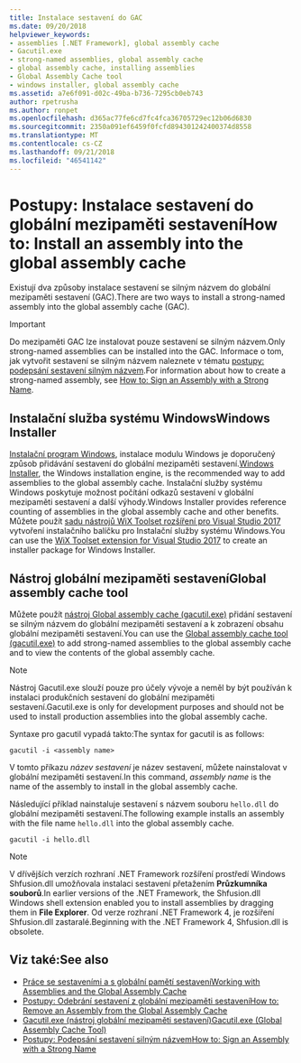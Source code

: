 ```yaml
---
title: Instalace sestavení do GAC
ms.date: 09/20/2018
helpviewer_keywords:
- assemblies [.NET Framework], global assembly cache
- Gacutil.exe
- strong-named assemblies, global assembly cache
- global assembly cache, installing assemblies
- Global Assembly Cache tool
- windows installer, global assembly cache
ms.assetid: a7e6f091-d02c-49ba-b736-7295cb0eb743
author: rpetrusha
ms.author: ronpet
ms.openlocfilehash: d365ac77fe6cd7fc4fca36705729ec12b06d6830
ms.sourcegitcommit: 2350a091ef6459f0fcfd894301242400374d8558
ms.translationtype: MT
ms.contentlocale: cs-CZ
ms.lasthandoff: 09/21/2018
ms.locfileid: "46541142"
---
```

# <a name="how-to-install-an-assembly-into-the-global-assembly-cache"></a><span data-ttu-id="328b3-102">Postupy: Instalace sestavení do globální mezipaměti sestavení</span><span class="sxs-lookup"><span data-stu-id="328b3-102">How to: Install an assembly into the global assembly cache</span></span>

<span data-ttu-id="328b3-103">Existují dva způsoby instalace sestavení se silným názvem do globální mezipaměti sestavení (GAC).</span><span class="sxs-lookup"><span data-stu-id="328b3-103">There are two ways to install a strong-named assembly into the global assembly cache (GAC).</span></span>

> [!IMPORTANT]
> <span data-ttu-id="328b3-104">Do mezipaměti GAC lze instalovat pouze sestavení se silným názvem.</span><span class="sxs-lookup"><span data-stu-id="328b3-104">Only strong-named assemblies can be installed into the GAC.</span></span> <span data-ttu-id="328b3-105">Informace o tom, jak vytvořit sestavení se silným názvem naleznete v tématu [postupy: podepsání sestavení silným názvem](how-to-sign-an-assembly-with-a-strong-name.md).</span><span class="sxs-lookup"><span data-stu-id="328b3-105">For information about how to create a strong-named assembly, see [How to: Sign an Assembly with a Strong Name](how-to-sign-an-assembly-with-a-strong-name.md).</span></span>

## <a name="windows-installer"></a><span data-ttu-id="328b3-106">Instalační služba systému Windows</span><span class="sxs-lookup"><span data-stu-id="328b3-106">Windows Installer</span></span>

<span data-ttu-id="328b3-107">[Instalační program Windows](/windows/desktop/Msi/installation-of-assemblies-to-the-global-assembly-cache), instalace modulu Windows je doporučený způsob přidávání sestavení do globální mezipaměti sestavení.</span><span class="sxs-lookup"><span data-stu-id="328b3-107">[Windows Installer](/windows/desktop/Msi/installation-of-assemblies-to-the-global-assembly-cache), the Windows installation engine, is the recommended way to add assemblies to the global assembly cache.</span></span> <span data-ttu-id="328b3-108">Instalační služby systému Windows poskytuje možnost počítání odkazů sestavení v globální mezipaměti sestavení a další výhody.</span><span class="sxs-lookup"><span data-stu-id="328b3-108">Windows Installer provides reference counting of assemblies in the global assembly cache and other benefits.</span></span> <span data-ttu-id="328b3-109">Můžete použít [sadu nástrojů WiX Toolset rozšíření pro Visual Studio 2017](https://marketplace.visualstudio.com/items?itemName=RobMensching.WixToolsetVisualStudio2017Extension) vytvoření instalačního balíčku pro Instalační služby systému Windows.</span><span class="sxs-lookup"><span data-stu-id="328b3-109">You can use the [WiX Toolset extension for Visual Studio 2017](https://marketplace.visualstudio.com/items?itemName=RobMensching.WixToolsetVisualStudio2017Extension) to create an installer package for Windows Installer.</span></span>

## <a name="global-assembly-cache-tool"></a><span data-ttu-id="328b3-110">Nástroj globální mezipaměti sestavení</span><span class="sxs-lookup"><span data-stu-id="328b3-110">Global assembly cache tool</span></span>

<span data-ttu-id="328b3-111">Můžete použít [nástroj Global assembly cache (gacutil.exe)](../tools/gacutil-exe-gac-tool.md) přidání sestavení se silným názvem do globální mezipaměti sestavení a k zobrazení obsahu globální mezipaměti sestavení.</span><span class="sxs-lookup"><span data-stu-id="328b3-111">You can use the [Global assembly cache tool (gacutil.exe)](../tools/gacutil-exe-gac-tool.md) to add strong-named assemblies to the global assembly cache and to view the contents of the global assembly cache.</span></span>

   > [!NOTE]
   > <span data-ttu-id="328b3-112">Nástroj Gacutil.exe slouží pouze pro účely vývoje a neměl by být používán k instalaci produkčních sestavení do globální mezipaměti sestavení.</span><span class="sxs-lookup"><span data-stu-id="328b3-112">Gacutil.exe is only for development purposes and should not be used to install production assemblies into the global assembly cache.</span></span>

<span data-ttu-id="328b3-113">Syntaxe pro gacutil vypadá takto:</span><span class="sxs-lookup"><span data-stu-id="328b3-113">The syntax for gacutil is as follows:</span></span>

```shell
gacutil -i <assembly name>
```

<span data-ttu-id="328b3-114">V tomto příkazu *název sestavení* je název sestavení, můžete nainstalovat v globální mezipaměti sestavení.</span><span class="sxs-lookup"><span data-stu-id="328b3-114">In this command, *assembly name* is the name of the assembly to install in the global assembly cache.</span></span>

<span data-ttu-id="328b3-115">Následující příklad nainstaluje sestavení s názvem souboru `hello.dll` do globální mezipaměti sestavení.</span><span class="sxs-lookup"><span data-stu-id="328b3-115">The following example installs an assembly with the file name `hello.dll` into the global assembly cache.</span></span>

```shell
gacutil -i hello.dll
```

> [!NOTE]
> <span data-ttu-id="328b3-116">V dřívějších verzích rozhraní .NET Framework rozšíření prostředí Windows Shfusion.dll umožňovala instalaci sestavení přetažením **Průzkumníka souborů**.</span><span class="sxs-lookup"><span data-stu-id="328b3-116">In earlier versions of the .NET Framework, the Shfusion.dll Windows shell extension enabled you to install assemblies by dragging them in **File Explorer**.</span></span> <span data-ttu-id="328b3-117">Od verze rozhraní .NET Framework 4, je rozšíření Shfusion.dll zastaralé.</span><span class="sxs-lookup"><span data-stu-id="328b3-117">Beginning with the .NET Framework 4, Shfusion.dll is obsolete.</span></span>

## <a name="see-also"></a><span data-ttu-id="328b3-118">Viz také:</span><span class="sxs-lookup"><span data-stu-id="328b3-118">See also</span></span>

- [<span data-ttu-id="328b3-119">Práce se sestaveními a s globální pamětí sestavení</span><span class="sxs-lookup"><span data-stu-id="328b3-119">Working with Assemblies and the Global Assembly Cache</span></span>](working-with-assemblies-and-the-gac.md)
- [<span data-ttu-id="328b3-120">Postupy: Odebrání sestavení z globální mezipaměti sestavení</span><span class="sxs-lookup"><span data-stu-id="328b3-120">How to: Remove an Assembly from the Global Assembly Cache</span></span>](how-to-remove-an-assembly-from-the-gac.md)
- [<span data-ttu-id="328b3-121">Gacutil.exe (nástroj globální mezipaměti sestavení)</span><span class="sxs-lookup"><span data-stu-id="328b3-121">Gacutil.exe (Global Assembly Cache Tool)</span></span>](../tools/gacutil-exe-gac-tool.md)
- [<span data-ttu-id="328b3-122">Postupy: Podepsání sestavení silným názvem</span><span class="sxs-lookup"><span data-stu-id="328b3-122">How to: Sign an Assembly with a Strong Name</span></span>](how-to-sign-an-assembly-with-a-strong-name.md)